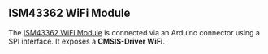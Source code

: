 ISM43362 WiFi Module
--------------------
The [ISM43362 WiFi Module](https://www2.keil.com/iot/shields/ismart43362) 
is connected via an Arduino connector using a SPI interface.
It exposes a **CMSIS-Driver WiFi**.
